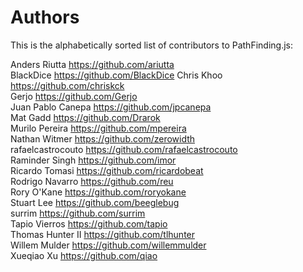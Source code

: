 # Authors

This is the alphabetically sorted list of contributors to PathFinding.js:

Anders Riutta <https://github.com/ariutta><br>
BlackDice <https://github.com/BlackDice>
Chris Khoo <https://github.com/chriskck><br>
Gerjo <https://github.com/Gerjo><br>
Juan Pablo Canepa <https://github.com/jpcanepa><br>
Mat Gadd <https://github.com/Drarok><br>
Murilo Pereira <https://github.com/mpereira><br>
Nathan Witmer <https://github.com/zerowidth><br>
rafaelcastrocouto <https://github.com/rafaelcastrocouto><br>
Raminder Singh <https://github.com/imor><br>
Ricardo Tomasi <https://github.com/ricardobeat><br>
Rodrigo Navarro <https://github.com/reu><br>
Rory O'Kane <https://github.com/roryokane><br>
Stuart Lee <https://github.com/beeglebug><br>
surrim <https://github.com/surrim><br>
Tapio Vierros <https://github.com/tapio><br>
Thomas Hunter II <https://github.com/tlhunter><br>
Willem Mulder <https://github.com/willemmulder><br>
Xueqiao Xu <https://github.com/qiao>
